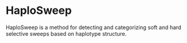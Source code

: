# HaploSweep
HaploSweep is a method for detecting and categorizing soft and hard selective sweeps based on haplotype structure.
